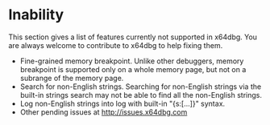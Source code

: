 # Inability

This section gives a list of features currently not supported in x64dbg. You are always welcome to contribute to x64dbg to help fixing them.

* Fine-grained memory breakpoint. Unlike other debuggers, memory breakpoint is supported only on a whole memory page, but not on a subrange of the memory page.
* Search for non-English strings. Searching for non-English strings via the built-in strings search may not be able to find all the non-English strings.
* Log non-English strings into log with built-in "{s:[...]}" syntax.
* Other pending issues at http://issues.x64dbg.com